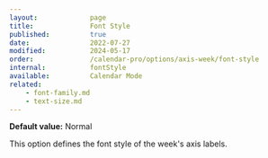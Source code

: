 ```yaml
---
layout:             page
title:              Font Style
published:          true
date:               2022-07-27
modified:           2024-05-17
order:              /calendar-pro/options/axis-week/font-style
internal:           fontStyle
available:          Calendar Mode
related:
    - font-family.md
    - text-size.md
---
```

**Default value:** Normal

This option defines the font style of the week's axis labels.  
